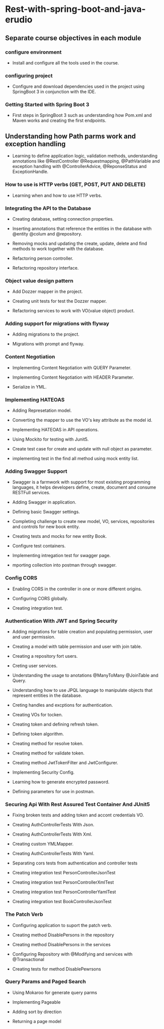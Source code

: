 # Rest-with-spring-boot-and-java-erudio

## Separate course objectives in each module

### configure environment

- Install and configure all the tools used in the course.

### configuring project

- Configure and download dependencies used in the project using SpringBoot 3 in conjunction with the IDE.

### Getting Started with Spring Boot 3

- First steps in SpringBoot 3 such as understanding how Pom.xml and Maven works and creating the first endpoints.

## Understanding how Path parms work and exception handling

- Learning to define application logic, validation methods, understanding annotations like @RestController @Requestmapping, @PathVariable and exception handling with @ControllerAdvice, @ReponseStatus and ExceptionHandle.

### How to use is HTTP verbs (GET, POST, PUT AND DELETE)

- Learning when and how to use HTTP verbs.

### Integrating the API to the Database

- Creating database, setting connection properties.

- Inserting annotations that reference the entities in the database with @entity @colum and @repository.

- Removing mocks and updating the create, update, delete and find methods to work together with the database.

- Refactoring person controller.

- Refactoring repository interface.

### Object value design pattern

- Add Dozzer mapper in the project.

- Creating unit tests for test the Dozzer mapper.

- Refactoring services to work with VO(value object) product.

### Adding support for migrations with flyway

- Adding migrations to the project.

- Migrations with prompt and flyway.

### Content Negotiation

- Implementing Content Negotiation with QUERY Parameter.

- Implementing Content Negotiation with HEADER Parameter.

- Serialize in YML.

### Implementing HATEOAS

- Adding Represetation model.

- Converting the mapper to use the VO's key attribute as the model id.

- Implementing HATEOAS in API operations.

- Using Mockito for testing with Junit5.

- Create test case for create and update with null object as parameter.

- implementing test in the find all method using mock entity list.

### Adding Swagger Support

- Swagger is a farmwork with support for most existing programming languages, it helps developers define, create, document and consume RESTFull services.

- Adding Swagger in application.

- Defining basic Swagger settings.

- Completing challenge to create new model, VO, services, repositories and controls for new book entity.

- Creating tests and mocks for new entity Book.

- Configure test containers.

- Implementing intregation test for swagger page.

- mporting collection into postman through swagger.

### Config CORS

- Enabling CORS in the controller in one or more different origins.

- Configuring CORS globally.

- Creating integration test.

### Authentication With JWT and Spring Security

- Adding migrations for table creation and populating permission, user and user permission.

- Creating a model with table permission and user with join table.

- Creating a repository fort users.

- Creting user services.

- Understanding the usage to anotations @ManyToMany @JoinTable and Query.

- Understanding how to use JPQL language to manipulate objects that represent entities in the database.

- Creting handles and excptions for authentication.

- Creating VOs for tocken.

- Creating token and defining refresh token.

- Defining token algorithm.

- Creating method for resolve token.

- Creating method for validate token.

- Creating method JwtTokenFilter and JwtConfigurer.

- Implementing Security Config.

- Learning how to generate encrypted password.

- Defining parameters for use in postman.

### Securing Api With Rest Assured Test Container And JUnit5

- Fixing broken tests and adding token and accont credentials VO.

- Creating AuthControllerTests With Json.

- Creating AuthControllerTests With Xml.

- Creating custom YMLMapper.

- Creating AuthControllerTests With Yaml.

- Separating cors tests from authentication and controller tests

- Creating integration test PersonControllerJsonTest

- Creating integration test PersonControllerXmlTest

- Creating integration test PersonControllerYamlTest

- Creating integration test BookControllerJsonTest

### The Patch Verb

- Configuring application to suport the patch verb.

- Creating method DisablePersons in the repository

- Creating method DisablePersons in the services

- Configuring Repository with @Modifying and services with @Transactional

- Creating tests for method DisablePewrsons

### Query Params and Paged Search

- Using Mokaroo for generate query parms

- Implementing Pageable

- Adding sort by direction

- Returning a page model
